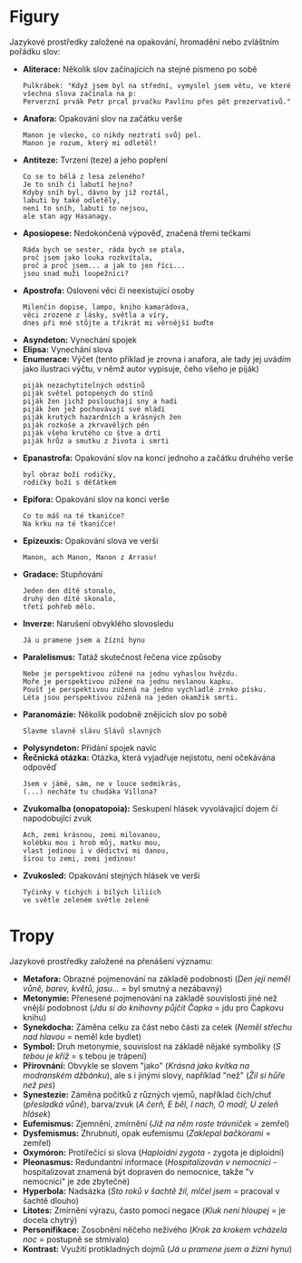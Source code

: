 # Figury
Jazykové prostředky založené na opakování, hromadění nebo zvláštním pořádku slov:
- **Aliterace:** Několik slov začínajících na stejné písmeno po sobě
  ```
  Pulkrábek: "Když jsem byl na střední, vymyslel jsem větu, ve které všechna slova začínala na p:
  Perverzní prvák Petr prcal prvačku Pavlínu přes pět prezervativů."
  ```
- **Anafora:** Opakování slov na začátku verše
  ```
  Manon je všecko, co nikdy neztratí svůj pel.
  Manon je rozum, který mi odletěl!
  ```
- **Antiteze:** Tvrzení (teze) a jeho popření
  ```
  Co se to bělá z lesa zeleného?
  Je to sníh či labutí hejno?
  Kdyby sníh byl, dávno by již roztál,
  labuti by také odletěly,
  není to sníh, labuti to nejsou,
  ale stan agy Hasanagy.
  ```
- **Aposiopese:** Nedokončená výpověď, značená třemi tečkami
  ```
  Ráda bych se sester, ráda bych se ptala,
  proč jsem jako louka rozkvítala,
  proč a proč jsem... a jak to jen říci...
  jsou snad muži loupežníci?
  ```
- **Apostrofa:** Oslovení věci či neexistující osoby
  ```
  Milenčin dopise, lampo, kniho kamarádova,
  věci zrozené z lásky, světla a víry,
  dnes při mně stůjte a třikrát mi věrnější buďte
  ```
- **Asyndeton:** Vynechání spojek
- **Elipsa:** Vynechání slova
- **Enumerace:** Výčet (tento příklad je zrovna i anafora, ale tady jej uvádím jako ilustraci výčtu, v němž autor vypisuje, čeho všeho je piják)
  ```
  piják nezachytitelných odstínů
  piják světel potopených do stínů
  piják žen jichž poslouchají sny a hadi
  piják žen jež pochovávají své mládí
  piják krutých hazardních a krásných žen
  piják rozkoše a zkrvavělých pěn
  piják všeho krutého co štve a drtí
  piják hrůz a smutku z života i smrti
  ```
- **Epanastrofa:** Opakování slov na konci jednoho a začátku druhého verše
  ```
  byl obraz boží rodičky,
  rodičky boží s děťátkem
  ```
- **Epifora:** Opakování slov na konci verše
  ```
  Co to máš na té tkaničce?
  Na krku na té tkaničce!
  ```
- **Epizeuxis:** Opakování slova ve verši
  ```
  Manon, ach Manon, Manon z Arrasu!
  ```
- **Gradace:** Stupňování
  ```
  Jeden den dítě stonalo,
  druhý den dítě skonalo,
  třetí pohřeb mělo.
  ```
- **Inverze:** Narušení obvyklého slovosledu
  ```
  Já u pramene jsem a žízní hynu
  ```
- **Paralelismus:** Tatáž skutečnost řečena více způsoby
  ```
  Nebe je perspektivou zúžené na jednu vyhaslou hvězdu.
  Moře je perspektivou zúžené na jednu neslanou kapku.
  Poušť je perspektivou zúžená na jedno vychladlé zrnko písku.
  Léta jsou perspektivou zúžená na jeden okamžik smrti.
  ```
- **Paranomázie:** Několik podobně znějících slov po sobě
  ```
  Slavme slavně slávu Slávů slavných
  ```
- **Polysyndeton:** Přidání spojek navíc
- **Řečnická otázka:** Otázka, která vyjadřuje nejistotu, není očekávána odpověď
  ```
  Jsem v jámě, sám, ne v louce sedmikrás,
  (...) necháte tu chudáka Villona?
  ```
- **Zvukomalba (onopatopoia):** Seskupení hlásek vyvolávající dojem či napodobující zvuk
  ```
  Ach, zemi krásnou, zemi milovanou,
  kolébku mou i hrob můj, matku mou,
  vlast jedinou i v dědictví mi danou,
  širou tu zemi, zemi jedinou!
  ```
- **Zvukosled:** Opakování stejných hlásek ve verši
  ```
  Tyčinky v tichých i bílých liliích
  ve světle zeleném světle zeleně 
  ```

# Tropy
Jazykové prostředky založené na přenášení významu:
- **Metafora:** Obrazné pojmenování na základě podobnosti (*Den její neměl vůně, barev, květů, jasu...* = byl smutný a nezábavný)
- **Metonymie:** Přenesené pojmenování na základě souvislosti jiné než vnější podobnost (*Jdu si do knihovny půjčit Čapka* = jdu pro Čapkovu knihu)
- **Synekdocha:** Záměna celku za část nebo části za celek (*Neměl střechu nad hlavou* = neměl kde bydlet)
- **Symbol:** Druh metonymie, souvislost na základě nějaké symboliky (*S tebou je kříž* = s tebou je trápení)
- **Přirovnání:** Obvykle se slovem "jako" (*Krásná jako kvítka na modranském džbánku*), ale s i jinými slovy, například "než" (*Žil si hůře než pes*)
- **Synestezie:** Záměna počitků z různých vjemů, například čich/chuť (*přesladká vůně*), barva/zvuk (*A čerň, E běl, I nach, O modř, U zeleň hlásek*)
- **Eufemismus:** Zjemnění, zmírnění (*Již na něm roste trávníček* = zemřel)
- **Dysfemismus:** Zhrubnutí, opak eufemismu (*Zaklepal bačkorami* = zemřel)
- **Oxymóron:** Protiřečící si slova (*Haploidní zygota* - zygota je diploidní)
- **Pleonasmus:** Redundantní informace (*Hospitalizován v nemocnici* - hospitalizovat znamená být dopraven do nemocnice, takže "v nemocnici" je zde zbytečné)
- **Hyperbola:** Nadsázka (*Sto roků v šachtě žil, mlčel jsem* = pracoval v šachtě dlouho)
- **Litotes:** Zmírnění výrazu, často pomocí negace (*Kluk není hloupej* = je docela chytrý)
- **Personifikace:** Zosobnění něčeho neživého (*Krok za krokem vcházela noc* = postupně se stmívalo)
- **Kontrast:** Využití protikladných dojmů (*Já u pramene jsem a žízní hynu*)
